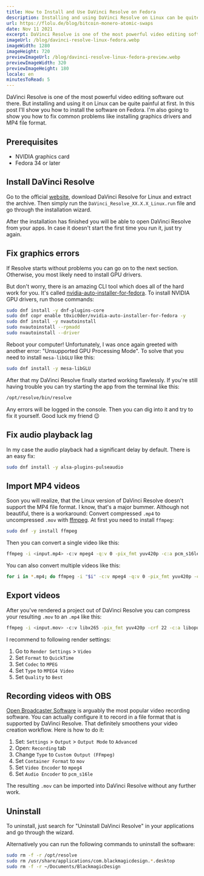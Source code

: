 ```yaml
---
title: How to Install and Use DaVinci Resolve on Fedora
description: Installing and using DaVinci Resolve on Linux can be quite painful at first. I will show you how to install the software on Fedora and how to fix common problems like installing graphics drivers or MP4 file format import.
url: https://flolu.de/blog/bitcoin-monero-atomic-swaps
date: Nov 11 2021
excerpt: DaVinci Resolve is one of the most powerful video editing software...
imageUrl: /blog/davinci-resolve-linux-fedora.webp
imageWidth: 1280
imageHeight: 720
previewImageUrl: /blog/davinci-resolve-linux-fedora-preview.webp
previewImageWidth: 320
previewImageHeight: 180
locale: en
minutesToRead: 5
---
```


DaVinci Resolve is one of the most powerful video editing software out there. But installing and using it on Linux can be quite painful at first. In this post I'll show you how to install the software on Fedora. I'm also going to show you how to fix common problems like installing graphics drivers and MP4 file format.

## Prerequisites

- NVIDIA graphics card
- Fedora 34 or later

## Install DaVinci Resolve

Go to the official [website](https://www.blackmagicdesign.com/de/products/davinciresolve), download DaVinci Resolve for Linux and extract the archive. Then simply run the `DaVinci_Resolve_XX.X.X_Linux.run` file and go through the installation wizard.

After the installation has finished you will be able to open DaVinci Resolve from your apps. In case it doesn't start the first time you run it, just try again.

## Fix graphics errors

If Resolve starts without problems you can go on to the next section. Otherwise, you most likely need to install GPU drivers.

But don't worry, there is an amazing CLI tool which does all of the hard work for you. It's called [nvidia-auto-installer-for-fedora](https://github.com/t0xic0der/nvidia-auto-installer-for-fedora). To install NVIDIA GPU drivers, run those commands:

```bash
sudo dnf install -y dnf-plugins-core
sudo dnf copr enable t0xic0der/nvidia-auto-installer-for-fedora -y
sudo dnf install -y nvautoinstall
sudo nvautoinstall --rpmadd
sudo nvautoinstall --driver
```

Reboot your computer! Unfortunately, I was once again greeted with another error: "Unsupported GPU Processing Mode". To solve that you need to install `mesa-libGLU` like this:

```bash
sudo dnf install -y mesa-libGLU
```

After that my DaVinci Resolve finally started working flawlessly. If you're still having trouble you can try starting the app from the terminal like this:

```bash
/opt/resolve/bin/resolve
```

Any errors will be logged in the console. Then you can dig into it and try to fix it yourself. Good luck my friend 😉

## Fix audio playback lag

In my case the audio playback had a significant delay by default. There is an easy fix:

```bash
sudo dnf install -y alsa-plugins-pulseaudio
```

## Import MP4 videos

Soon you will realize, that the Linux version of DaVinci Resolve doesn't support the MP4 file format. I know, that's a major bummer. Although not beautiful, there is a workaround: Convert compressed `.mp4` to uncompressed `.mov` with [ffmpeg](https://www.ffmpeg.org). At first you need to install `ffmpeg`:

```bash
sudo dnf -y install ffmpeg
```

Then you can convert a single video like this:

```bash
ffmpeg -i <input.mp4> -c:v mpeg4 -q:v 0 -pix_fmt yuv420p -c:a pcm_s16le <output.mov>
```

You can also convert multiple videos like this:

```bash
for i in *.mp4; do ffmpeg -i "$i" -c:v mpeg4 -q:v 0 -pix_fmt yuv420p -c:a pcm_s16le "${i%.*}.mov"; done
```

## Export videos

After you've rendered a project out of DaVinci Resolve you can compress your resulting `.mov` to an `.mp4` like this:

```bash
ffmpeg -i <input.mov> -c:v libx265 -pix_fmt yuv420p -crf 22 -c:a libopus <output.mp4>
```

I recommend to following render settings:

1. Go to `Render Settings` > `Video`
2. Set `Format` to `QuickTime`
3. Set `Codec` to `MPEG`
4. Set `Type` to `MPEG4 Video`
5. Set `Quality` to `Best`

## Recording videos with OBS

[Open Broadcaster Software](https://obsproject.com) is arguably the most popular video recording software. You can actually configure it to record in a file format that is supported by DaVinci Resolve. That definitely smoothens your video creation workflow. Here is how to do it:

1. Set: `Settings` > `Output` > `Output Mode` to `Advanced`
1. Open: `Recording` tab
1. Change `Type` to `Custom Output (FFmpeg)`
1. Set `Container Format` to `mov`
1. Set `Video Encoder` to `mpeg4`
1. Set `Audio Encoder` to `pcm_s16le`

The resulting `.mov` can be imported into DaVinci Resolve without any further work.

## Uninstall

To uninstall, just search for "Uninstall DaVinci Resolve" in your applications and go through the wizard.

Alternatively you can run the following commands to uninstall the software:

```bash
sudo rm -f -r /opt/resolve
sudo rm /usr/share/applications/com.blackmagicdesign.*.desktop
sudo rm -f -r ~/Documents/BlackmagicDesign
```
